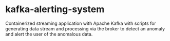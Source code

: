 # kafka-alerting-system
Containerized streaming application with Apache Kafka with scripts for generating data stream and processing via the broker to detect an anomaly and alert the user of the anomalous data.
